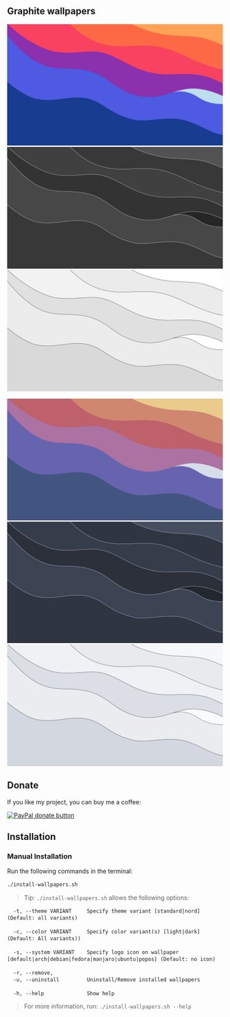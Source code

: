 ## Graphite wallpapers

![wave-color](wallpapers/wave-color.jpg?raw=true)
![wave-Dark](wallpapers/wave-Dark.jpg?raw=true)
![wave-Light](wallpapers/wave-Light.jpg?raw=true)

![wave-color-nord](wallpapers-nord/wave-color-nord.jpg?raw=true)
![wave-Dark-nord](wallpapers-nord/wave-Dark-nord.jpg?raw=true)
![wave-Light-nord](wallpapers-nord/wave-Light-nord.jpg?raw=true)

## Donate

If you like my project, you can buy me a coffee:

<span class="paypal"><a href="https://www.paypal.me/vinceliuice" title="Donate to this project using Paypal"><img src="https://www.paypalobjects.com/webstatic/mktg/Logo/pp-logo-100px.png" alt="PayPal donate button" /></a></span>

## Installation

### Manual Installation

Run the following commands in the terminal:

```sh
./install-wallpapers.sh
```

> Tip: `./install-wallpapers.sh` allows the following options:

```
  -t, --theme VARIANT     Specify theme variant [standard|nord] (Default: all variants)

  -c, --color VARIANT     Specify color variant(s) [light|dark] (Default: All variants))

  -s, --system VARIANT    Specify logo icon on wallpaper [default|arch|debian|fedora|manjaro|ubuntu|popos] (Default: no icon)

  -r, --remove,
  -u, --uninstall         Uninstall/Remove installed wallpapers

  -h, --help              Show help

```

> For more information, run: `./install-wallpapers.sh --help`

